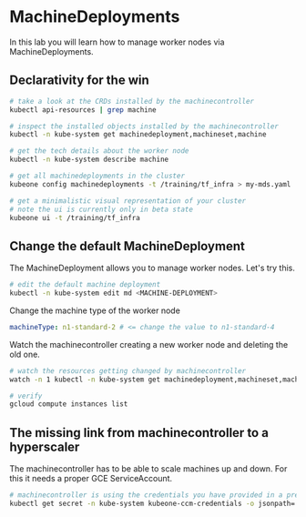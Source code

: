 # MachineDeployments

In this lab you will learn how to manage worker nodes via MachineDeployments.

## Declarativity for the win

```bash
# take a look at the CRDs installed by the machinecontroller
kubectl api-resources | grep machine

# inspect the installed objects installed by the machinecontroller
kubectl -n kube-system get machinedeployment,machineset,machine

# get the tech details about the worker node
kubectl -n kube-system describe machine

# get all machinedeployments in the cluster
kubeone config machinedeployments -t /training/tf_infra > my-mds.yaml

# get a minimalistic visual representation of your cluster
# note the ui is currently only in beta state
kubeone ui -t /training/tf_infra
```

## Change the default MachineDeployment

The MachineDeployment allows you to manage worker nodes. Let's try this.

```bash
# edit the default machine deployment
kubectl -n kube-system edit md <MACHINE-DEPLOYMENT>
```

Change the machine type of the worker node

```yaml
machineType: n1-standard-2 # <= change the value to n1-standard-4
```

Watch the machinecontroller creating a new worker node and deleting the old one.

```bash
# watch the resources getting changed by machinecontroller
watch -n 1 kubectl -n kube-system get machinedeployment,machineset,machine,node

# verify
gcloud compute instances list
```

## The missing link from machinecontroller to a hyperscaler

The machinecontroller has to be able to scale machines up and down. For this it needs a proper GCE ServiceAccount.

```bash
# machinecontroller is using the credentials you have provided in a previous step
kubectl get secret -n kube-system kubeone-ccm-credentials -o jsonpath='{.data.GOOGLE_SERVICE_ACCOUNT}' | base64 -d
```
